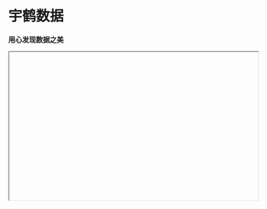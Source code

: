 # 宇鹤数据
**用心发现数据之美**

<div class="iframe_container">
  <iframe
  src="ttp://119.91.72.98:3838/caculator/"
  style="width:100%; height:300px;"
></iframe>
</div>
